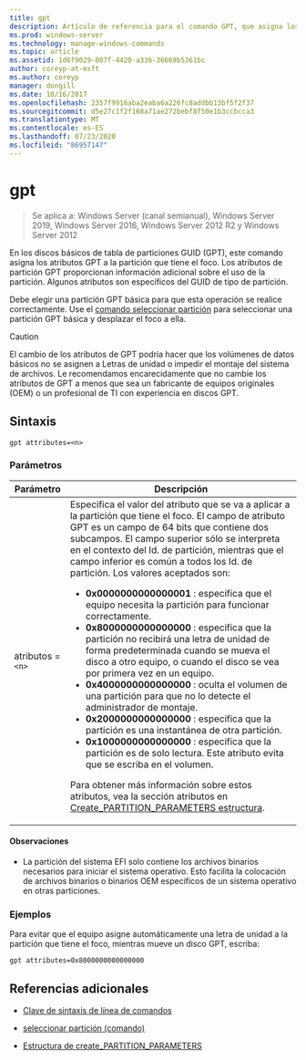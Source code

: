 ```yaml
---
title: gpt
description: Artículo de referencia para el comando GPT, que asigna los atributos GPT a la partición que tiene el foco.
ms.prod: windows-server
ms.technology: manage-windows-commands
ms.topic: article
ms.assetid: 1d6f9029-807f-4420-a336-36669b5361bc
author: coreyp-at-msft
ms.author: coreyp
manager: dongill
ms.date: 10/16/2017
ms.openlocfilehash: 2357f9916aba2eaba6a226fc8addbb13bf5f2f37
ms.sourcegitcommit: d5e27c1f2f168a71ae272bebf8f50e1b3ccbcca3
ms.translationtype: MT
ms.contentlocale: es-ES
ms.lasthandoff: 07/23/2020
ms.locfileid: "86957147"
---
```

# <a name="gpt"></a>gpt

> Se aplica a: Windows Server (canal semianual), Windows Server 2019, Windows Server 2016, Windows Server 2012 R2 y Windows Server 2012

En los discos básicos de tabla de particiones GUID (GPT), este comando asigna los atributos GPT a la partición que tiene el foco. Los atributos de partición GPT proporcionan información adicional sobre el uso de la partición. Algunos atributos son específicos del GUID de tipo de partición.

Debe elegir una partición GPT básica para que esta operación se realice correctamente. Use el [comando seleccionar partición](select-partition.md) para seleccionar una partición GPT básica y desplazar el foco a ella.

> [!CAUTION]
> El cambio de los atributos de GPT podría hacer que los volúmenes de datos básicos no se asignen a Letras de unidad o impedir el montaje del sistema de archivos. Le recomendamos encarecidamente que no cambie los atributos de GPT a menos que sea un fabricante de equipos originales (OEM) o un profesional de TI con experiencia en discos GPT.

## <a name="syntax"></a>Sintaxis

```
gpt attributes=<n>
```

### <a name="parameters"></a>Parámetros

| Parámetro | Descripción |
| --------- | ----------- |
| atributos =`<n>` | Especifica el valor del atributo que se va a aplicar a la partición que tiene el foco. El campo de atributo GPT es un campo de 64 bits que contiene dos subcampos. El campo superior sólo se interpreta en el contexto del Id. de partición, mientras que el campo inferior es común a todos los Id. de partición. Los valores aceptados son:<ul><li>**0x0000000000000001** : especifica que el equipo necesita la partición para funcionar correctamente.</li><li>**0x8000000000000000** : especifica que la partición no recibirá una letra de unidad de forma predeterminada cuando se mueva el disco a otro equipo, o cuando el disco se vea por primera vez en un equipo.</li><li>**0x4000000000000000** : oculta el volumen de una partición para que no lo detecte el administrador de montaje.</li><li>**0x2000000000000000** : especifica que la partición es una instantánea de otra partición.</li><li>**0x1000000000000000** : especifica que la partición es de solo lectura. Este atributo evita que se escriba en el volumen.</li></ul><p>Para obtener más información sobre estos atributos, vea la sección atributos en [Create_PARTITION_PARAMETERS estructura](/windows/win32/api/vds/ns-vds-create_partition_parameters). |

#### <a name="remarks"></a>Observaciones

- La partición del sistema EFI solo contiene los archivos binarios necesarios para iniciar el sistema operativo. Esto facilita la colocación de archivos binarios o binarios OEM específicos de un sistema operativo en otras particiones.

### <a name="examples"></a>Ejemplos

Para evitar que el equipo asigne automáticamente una letra de unidad a la partición que tiene el foco, mientras mueve un disco GPT, escriba:

```
gpt attributes=0x8000000000000000
```

## <a name="additional-references"></a>Referencias adicionales

- [Clave de sintaxis de línea de comandos](command-line-syntax-key.md)

- [seleccionar partición (comando)](select-partition.md)

- [Estructura de create_PARTITION_PARAMETERS](/windows/win32/api/vds/ns-vds-create_partition_parameters)
